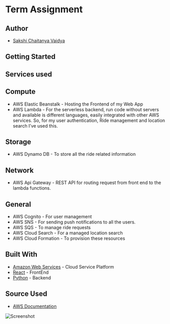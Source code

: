 # Term Assignment

## Author

* [Sakshi Chaitanya Vaidya](vaidyasakshi434@gmail.com) 

## Getting Started

## Services used

## Compute
* AWS Elastic Beanstalk	- Hosting the Frontend of my Web App
* AWS Lambda - For the serverless backend, run code without servers and available is different languages, easily integrated with other  AWS services. So, for my user authentication, Ride management and location search I’ve used this.

## Storage	
* AWS Dynamo DB	- To store all the ride related information 

## Network	
* AWS Api Gateway - REST API for routing request from front end to the lambda functions. 

## General	
* AWS Cognito - For user management
* AWS SNS - For sending push notifications to all the users.
* AWS SQS - To manage ride requests 
* AWS Cloud Search - For a managed location search 
* AWS Cloud Formation - To provision these resources

## Built With

* [Amazon Web Services](https://aws.amazon.com/) - Cloud Service Platform
* [React](https://react.dev/) - FrontEnd
* [Python](https://www.python.org/) -  Backend 

## Source Used

* [AWS Documentation](https://docs.aws.amazon.com/)

![Screenshot](image.png)